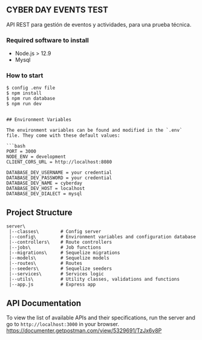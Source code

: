 ## CYBER DAY EVENTS TEST

API REST para gestión de eventos y actividades, para una prueba técnica.

### Required software to install
- Node.js > 12.9
- Mysql


### How to start
```
$ config .env file
$ npm install
$ npm run database
$ npm run dev


## Environment Variables

The environment variables can be found and modified in the `.env` file. They come with these default values:

```bash
PORT = 3000
NODE_ENV = development
CLIENT_CORS_URL = http://localhost:8080

DATABASE_DEV_USERNAME = your credential
DATABASE_DEV_PASSWORD = your credential
DATABASE_DEV_NAME = cyberday
DATABASE_DEV_HOST = localhost
DATABASE_DEV_DIALECT = mysql
```

## Project Structure

```
server\
 |--classes\        # Config server
 |--config\         # Environment variables and configuration database
 |--controllers\    # Route controllers
 |--jobs\           # Job functions
 |--migrations\     # Sequelize migrations
 |--models\         # Sequelize models
 |--routes\         # Routes
 |--seeders\        # Sequelize seeders
 |--services\       # Services logic
 |--utils\          # Utility classes, validations and functions
 |--app.js          # Express app
```

## API Documentation

To view the list of available APIs and their specifications, run the server and go to `http://localhost:3000` in your browser.
https://documenter.getpostman.com/view/5329691/TzJx6v8P

